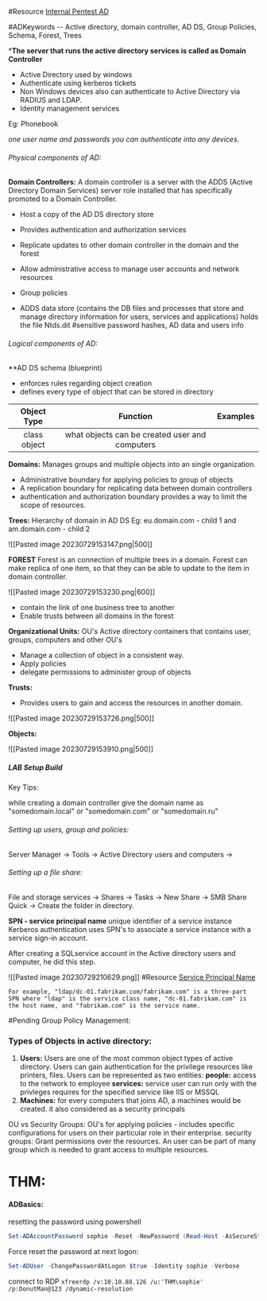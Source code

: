 #Resource [Internal Pentest AD](https://xedex.gitbook.io/internalpentest/internal-pentest/active-directory)

#ADKeywords -- Active directory, domain controller, AD DS, Group Policies, Schema, Forest, Trees

***The server that runs the active directory services is called as Domain Controller**

* Active Directory used by windows
* Authenticate using kerberos tickets
* Non Windows devices also can authenticate to Active Directory via RADIUS and LDAP.
* Identity management services

Eg: Phonebook

*one user name and passwords you can authenticate into any devices.*

###### Physical components of AD:
**Domain Controllers:**
	A domain controller is a server with the ADDS (Active Directory Domain Services) server role installed that has specifically promoted to a Domain Controller.

* Host a copy of the AD DS directory store
* Provides authentication and authorization services
* Replicate updates to other domain controller in the domain and the forest
* Allow administrative access to manage user accounts and network resources

* Group policies
* ADDS data store (contains the DB files and processes that store and manage directory information for users, services and applications)
	holds the file Ntds.dit #sensitive password hashes, AD data and users info

###### Logical components of AD:
**AD DS schema (blueprint)
* enforces rules regarding object creation
* defines every type of object that can be stored in directory

| Object Type | Function | Examples |
|:----------:      |  :------:     |  -----        | 
| class object | what objects can be created  user and computers |

**Domains:** Manages groups and multiple objects into an single organization.
* Administrative boundary for applying policies to group of objects
* A replication boundary for replicating data between domain controllers
* authentication and authorization boundary provides a way to limit the scope of resources.

**Trees:** Hierarchy of domain in AD DS
Eg: eu.domain.com - child 1 and am.domain.com - child 2

![[Pasted image 20230729153147.png|500]]

**FOREST**
Forest is an connection of multiple trees in a domain.
Forest can make replica of one item, so that they can be able to update to the item in domain controller.

![[Pasted image 20230729153230.png|600]]

* contain the link of one business tree to another
* Enable trusts between all domains in the forest

**Organizational Units:** OU's
Active directory containers that contains user, groups, computers and other OU's
* Manage a collection of object in a consistent way.
* Apply policies
* delegate permissions to administer group of objects

**Trusts:**
- Provides users to gain and access the resources in another domain.

![[Pasted image 20230729153726.png|500]]

**Objects:**

![[Pasted image 20230729153910.png|500]]


##### LAB Setup Build
Key Tips:

while creating a domain controller give the domain name as "somedomain.local" or "somedomain.com" or "somedomain.ru"

###### Setting up users, group and policies:
Server Manager -> Tools -> Active Directory users and computers -> 

###### Setting up a file share:
File and storage services -> Shares -> Tasks -> New Share -> SMB Share Quick -> Create the folder in directory.  

**SPN - service principal name**
	unique identifier of a service instance
	Kerberos authentication uses SPN's to associate a service instance with a service sign-in account.

After creating a SQLservice account in the Active directory users and computer, he did this step.

![[Pasted image 20230729210629.png]]
#Resource [Service Principal Name](https://learn.microsoft.com/en-us/openspecs/windows_protocols/ms-adts/cd328386-4d97-4666-be33-056545c1cad2)

	For example, "ldap/dc-01.fabrikam.com/fabrikam.com" is a three-part SPN where "ldap" is the service class name, "dc-01.fabrikam.com" is the host name, and "fabrikam.com" is the service name.

#Pending Group Policy Management:


### Types of Objects in active directory:

1) **Users:**
Users are one of the most common object types of active directory.
Users can gain authentication for the privilege resources like printers, files.
Users can be represented as two entities:
	**people:** access to the network to employee
	**services:** service user can run only with the privleges requires for the specified service like IIS or MSSQL
2) **Machines:**
		for every computers that joins AD, a machines would be created. it also considered as a security principals

OU vs Security Groups:
	OU's for applying policies - includes specific configurations  for users on their particular role in their enterprise.
	security groups: Grant permissions over the resources. An user can be part of many group which is needed to grant access to multiple resources.

# THM:

#### ADBasics:

resetting the password using powershell
```powershell
Set-ADAccountPassword sophie -Reset -NewPassword (Read-Host -AsSecureString -Prompt 'New Password') -Verbose
```

Force reset the password at next logon:

```powershell
Set-ADUser -ChangePasswordAtLogon $true -Identity sophie -Verbose
```
connect to RDP
`xfreerdp /v:10.10.88.126 /u:'THM\sophie' /p:DonutMan@123 /dynamic-resolution
`